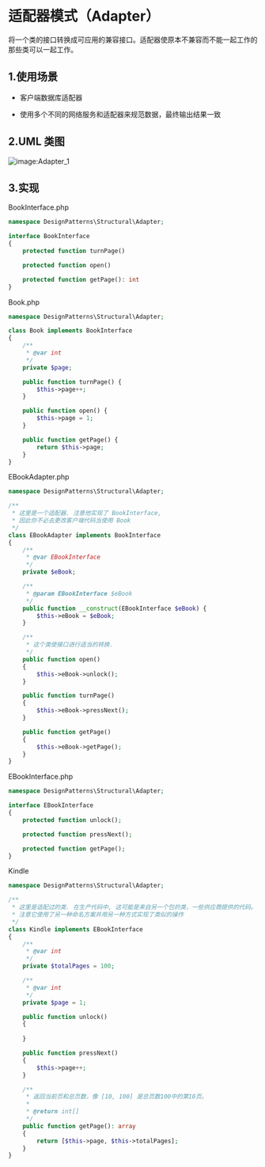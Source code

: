 # 适配器模式（Adapter）

将一个类的接口转换成可应用的兼容接口。适配器使原本不兼容而不能一起工作的那些类可以一起工作。

## 1.使用场景

+ 客户端数据库适配器

+ 使用多个不同的网络服务和适配器来规范数据，最终输出结果一致

## 2.UML 类图

![image:Adapter_1](https://github.com/TomatoZ7/notes-of-tz/blob/master/Programming/DesignPatterns/images/Adapter_1.jpg)

## 3.实现

BookInterface.php

```php
namespace DesignPatterns\Structural\Adapter;

interface BookInterface
{
    protected function turnPage()

    protected function open()

    protected function getPage(): int
}
```

Book.php

```php
namespace DesignPatterns\Structural\Adapter;

class Book implements BookInterface
{
    /**
     * @var int
     */
    private $page;

    public function turnPage() {
        $this->page++;
    }

    public function open() {
        $this->page = 1;
    }

    public function getPage() {
        return $this->page;
    }
}
```

EBookAdapter.php

```php
namespace DesignPatterns\Structural\Adapter;

/**
 * 这里是一个适配器. 注意他实现了 BookInterface,
 * 因此你不必去更改客户端代码当使用 Book
 */
class EBookAdapter implements BookInterface
{
    /**
     * @var EBookInterface
     */
    private $eBook;

    /**
     * @param EBookInterface $eBook
     */
    public function __construct(EBookInterface $eBook) {
        $this->eBook = $eBook;
    }

    /**
     * 这个类使接口进行适当的转换.
     */
    public function open()
    {
        $this->eBook->unlock();
    }

    public function turnPage()
    {
        $this->eBook->pressNext();
    }

    public function getPage()
    {
        $this->eBook->getPage();
    }
}
```

EBookInterface.php

```php
namespace DesignPatterns\Structural\Adapter;

interface EBookInterface
{
    protected function unlock();

    protected function pressNext();

    protected function getPage();
}
```

Kindle

```php
namespace DesignPatterns\Structural\Adapter;

/**
 * 这里是适配过的类. 在生产代码中, 这可能是来自另一个包的类，一些供应商提供的代码。
 * 注意它使用了另一种命名方案并用另一种方式实现了类似的操作
 */
class Kindle implements EBookInterface
{
    /**
     * @var int
     */
    private $totalPages = 100;

    /**
     * @var int
     */
    private $page = 1;

    public function unlock()
    {
        
    }

    public function pressNext()
    {
        $this->page++;
    }

    /**
     * 返回当前页和总页数，像 [10, 100] 是总页数100中的第10页。
     *
     * @return int[]
     */
    public function getPage(): array
    {
        return [$this->page, $this->totalPages];
    }
}
```